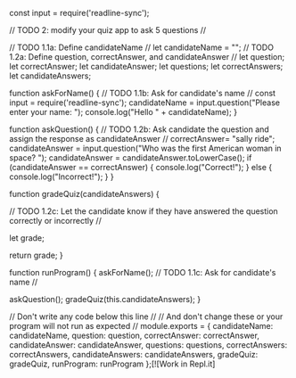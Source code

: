 const input = require('readline-sync');

// TODO 2: modify your quiz app to ask 5 questions //

// TODO 1.1a: Define candidateName // 
let candidateName = "";
// TODO 1.2a: Define question, correctAnswer, and candidateAnswer //
let question;
let correctAnswer;
let candidateAnswer;
let questions;
let correctAnswers;
let candidateAnswers;


function askForName() {
  // TODO 1.1b: Ask for candidate's name //
const input = require('readline-sync');
candidateName = input.question("Please enter your name: ");
console.log("Hello "  + candidateName);
}

function askQuestion() {
  // TODO 1.2b: Ask candidate the question and assign the response as candidateAnswer //
  correctAnswer= "sally ride";
candidateAnswer = input.question("Who was the first American woman in space? ");
candidateAnswer = candidateAnswer.toLowerCase();
if (candidateAnswer == correctAnswer) {
  console.log("Correct!");
} else {
  console.log("Incorrect!");
}
}

function gradeQuiz(candidateAnswers) {

  // TODO 1.2c: Let the candidate know if they have answered the question correctly or incorrectly // 


  let grade;
  

  return grade;
}

function runProgram() {
  askForName();
  // TODO 1.1c: Ask for candidate's name //
  
  askQuestion();
  gradeQuiz(this.candidateAnswers);
}

// Don't write any code below this line //
// And don't change these or your program will not run as expected //
module.exports = {
  candidateName: candidateName,
  question: question,
  correctAnswer: correctAnswer,
  candidateAnswer: candidateAnswer,
  questions: questions,
  correctAnswers: correctAnswers,
  candidateAnswers: candidateAnswers,
  gradeQuiz: gradeQuiz,
  runProgram: runProgram
};[![Work in Repl.it]
